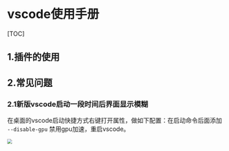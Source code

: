 # vscode使用手册

[TOC]



## 1.插件的使用

## 2.常见问题

### 2.1新版vscode启动一段时间后界面显示模糊

在桌面的vscode启动快捷方式右键打开属性，做如下配置：在启动命令后面添加  `--disable-gpu`  禁用gpu加速，重启vscode。

<img src="E:\GitHub\studyNotes\工具操作\resources\img\200608001.png" style="zoom: 67%;" />

